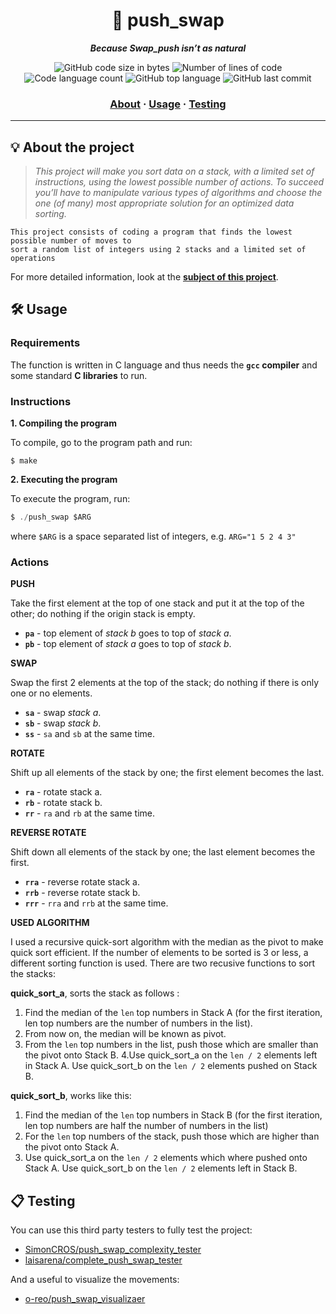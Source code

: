 <h1 align="center">
	🔄 push_swap
</h1>

<p align="center">
	<b><i>Because Swap_push isn’t as natural</i></b><br>
</p>

<p align="center">
	<img alt="GitHub code size in bytes" src="https://img.shields.io/github/languages/code-size/surfi89/push_swap?color=lightblue" />
	<img alt="Number of lines of code" src="https://img.shields.io/tokei/lines/github/surfi89/push_swap?color=critical" />
	<img alt="Code language count" src="https://img.shields.io/github/languages/count/surfi89/push_swap?color=yellow" />
	<img alt="GitHub top language" src="https://img.shields.io/github/languages/top/surfi89/push_swap?color=blue" />
	<img alt="GitHub last commit" src="https://img.shields.io/github/last-commit/surfi89/push_swap?color=green" />
</p>

<h3 align="center">
	<a href="#%EF%B8%8F-about">About</a>
	<span> · </span>
	<a href="#%EF%B8%8F-usage">Usage</a>
	<span> · </span>
	<a href="#-testing">Testing</a>
</h3>

---

## 💡 About the project

> _This project will make you sort data on a stack, with a limited set of instructions, using
the lowest possible number of actions. To succeed you’ll have to manipulate various
types of algorithms and choose the one (of many) most appropriate solution for an
optimized data sorting._

	This project consists of coding a program that finds the lowest possible number of moves to
	sort a random list of integers using 2 stacks and a limited set of operations  

For more detailed information, look at the [**subject of this project**](https://github.com/Surfi89/42cursus/tree/main/Subject%20PDFs).


## 🛠️ Usage

### Requirements

The function is written in C language and thus needs the **`gcc` compiler** and some standard **C libraries** to run.

### Instructions

**1. Compiling the program**

To compile, go to the program path and run:

```shell
$ make
```

**2. Executing the program**

To execute the program, run:

```C
$ ./push_swap $ARG
```

where `$ARG` is a space separated list of integers, e.g. `ARG="1 5 2 4 3"`


### Actions

**PUSH**

Take the first element at the top of one stack and put it at the top of the other; do nothing if the origin stack is empty.

* **`pa`** - top element of _stack b_ goes to top of _stack a_.
* **`pb`** - top element of _stack a_ goes to top of _stack b_.

**SWAP**

Swap the first 2 elements at the top of the stack; do nothing if there is only one or no elements.

* **`sa`** - swap  _stack a_.
* **`sb`** - swap  _stack b_.
* **`ss`** - `sa` and `sb` at the same time.

**ROTATE**

Shift up all elements of the stack by one; the first element becomes the last.

* **`ra`** - rotate stack a.
* **`rb`** - rotate stack b.
* **`rr`** - `ra` and `rb` at the same time.

**REVERSE ROTATE**

Shift down all elements of the stack by one; the last element becomes the first.

* **`rra`** - reverse rotate stack a.
* **`rrb`** - reverse rotate stack b.
* **`rrr`** - `rra` and `rrb` at the same time.


**USED ALGORITHM**

I used a recursive quick-sort algorithm with the median as the pivot to make quick sort efficient.
If the number of elements to be sorted is 3 or less, a different sorting function is used.
There are two recusive functions to sort the stacks:

**quick_sort_a**, sorts the stack as follows :
1. Find the median of the `len` top numbers in Stack A (for the first iteration, len top numbers are the number of numbers in the list).
2. From now on, the median will be known as pivot.
3. From the `len` top numbers in the list, push those which are smaller than the pivot onto Stack B.
4.Use quick_sort_a on the `len / 2` elements left in Stack A.
  Use quick_sort_b on the `len / 2` elements pushed on Stack B.

**quick_sort_b**, works like this:
1. Find the median of the `len` top numbers in Stack B (for the first iteration, len top numbers are half the number of numbers in the list)
2. For the `len` top numbers of the stack, push those which are higher than the pivot onto Stack A.
3. Use quick_sort_a on the `len / 2` elements which where pushed onto Stack A.
   Use quick_sort_b on the `len / 2` elements left in Stack B.
   
 ## 📋 Testing

You can use this third party testers to fully test the project:

* [SimonCROS/push_swap_complexity_tester](https://github.com/SimonCROS/push_swap_tester)
* [laisarena/complete_push_swap_tester](https://github.com/laisarena/push_swap_tester)

And a useful to visualize the movements:

* [o-reo/push_swap_visualizaer](https://github.com/o-reo/push_swap_visualizer)
